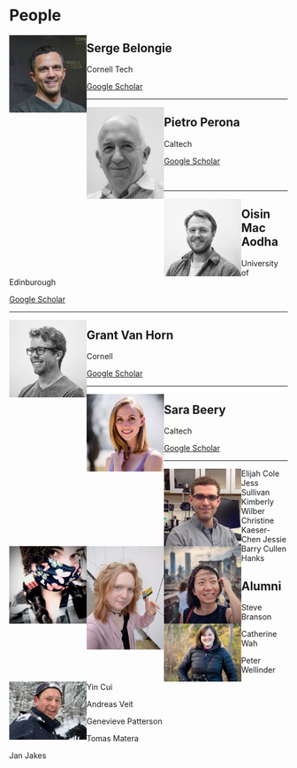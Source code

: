 # People


<img align="left" width="140" src=assets/serge.jpeg>

## Serge Belongie 

Cornell Tech

[Google Scholar](https://scholar.google.com/citations?user=ORr4XJYAAAAJ&hl=en&oi=ao)

---

<img src=assets/pietro.jpeg width="140" align="left" >

## Pietro Perona  

Caltech   

[Google Scholar](https://scholar.google.com/citations?hl=en&user=j29kMCwAAAAJ)

<br>

---

<img src=assets/oisin.jpeg width="140" align="left">

## Oisin Mac Aodha

University of Edinburough

[Google Scholar](https://scholar.google.com/citations?hl=en&user=IfZBjkUAAAAJ)

---

<img src=assets/grant_bw_1.png width="140" align="left">

## Grant Van Horn

Cornell

[Google Scholar](https://scholar.google.com/citations?hl=en&user=PxYY_nsAAAAJ)

---

<img src=assets/sara.jpg width="140" align="left">

## Sara Beery

Caltech

[Google Scholar](https://scholar.google.com/citations?hl=en&user=PxYY_nsAAAAJ)

---

<img src=assets/eli.jpeg width="140" align="left">
Elijah Cole


<img src=assets/jess.jpeg width="140" align="left">
Jess Sullivan

<img src=assets/kimberly.jpeg width="140" align="left">
Kimberly Wilber

<img src=assets/christine.jpeg width="140" align="left">
Christine Kaeser-Chen

<img src=assets/jessie.jpeg width="140" align="left">
Jessie Barry

<img src=assets/cullen.jpeg width="140" align="left">
Cullen Hanks

## Alumni

Steve Branson

Catherine Wah

Peter Wellinder

Yin Cui

Andreas Veit

Genevieve Patterson

Tomas Matera

Jan Jakes



